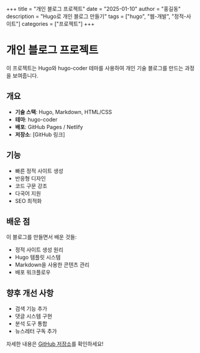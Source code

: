 +++
title = "개인 블로그 프로젝트"
date = "2025-01-10"
author = "홍길동"
description = "Hugo로 개인 블로그 만들기"
tags = ["hugo", "웹-개발", "정적-사이트"]
categories = ["프로젝트"]
+++

# 개인 블로그 프로젝트

이 프로젝트는 Hugo와 hugo-coder 테마를 사용하여 개인 기술 블로그를 만드는 과정을 보여줍니다.

## 개요

- **기술 스택**: Hugo, Markdown, HTML/CSS
- **테마**: hugo-coder
- **배포**: GitHub Pages / Netlify
- **저장소**: [GitHub 링크]

## 기능

- 빠른 정적 사이트 생성
- 반응형 디자인
- 코드 구문 강조
- 다국어 지원
- SEO 최적화

## 배운 점

이 블로그를 만들면서 배운 것들:

- 정적 사이트 생성 원리
- Hugo 템플릿 시스템
- Markdown을 사용한 콘텐츠 관리
- 배포 워크플로우

## 향후 개선 사항

- 검색 기능 추가
- 댓글 시스템 구현
- 분석 도구 통합
- 뉴스레터 구독 추가

자세한 내용은 [GitHub 저장소](#)를 확인하세요!
